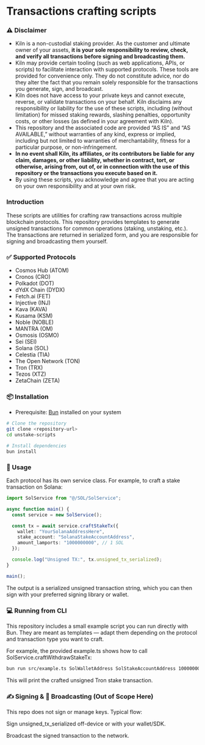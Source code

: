 # Transactions crafting scripts

### ⚠️ Disclaimer

- Kiln is a non-custodial staking provider. As the customer and ultimate owner of your assets, **it is your sole responsibility to review, check, and verify all transactions before signing and broadcasting them.**
- Kiln may provide certain tooling (such as web applications, APIs, or scripts) to facilitate interaction with supported protocols. These tools are provided for convenience only. They do not constitute advice, nor do they alter the fact that you remain solely responsible for the transactions you generate, sign, and broadcast.
- Kiln does not have access to your private keys and cannot execute, reverse, or validate transactions on your behalf. Kiln disclaims any responsibility or liability for the use of these scripts, including (without limitation) for missed staking rewards, slashing penalties, opportunity costs, or other losses  (as defined in your agreement with Kiln).
- This repository and the associated code are provided “AS IS” and “AS AVAILABLE,” without warranties of any kind, express or implied, including but not limited to warranties of merchantability, fitness for a particular purpose, or non-infringement.
- **In no event shall Kiln, its affiliates, or its contributors be liable for any claim, damages, or other liability, whether in contract, tort, or otherwise, arising from, out of, or in connection with the use of this repository or the transactions you execute based on it.**
- By using these scripts, you acknowledge and agree that you are acting on your own responsibility and at your own risk.

### Introduction

These scripts are utilities for crafting raw transactions across multiple blockchain protocols. This repository provides templates to generate unsigned transactions for common operations (staking, unstaking, etc.). The transactions are returned in serialized form, and you are responsible for signing and broadcasting them yourself.

### ✅ Supported Protocols

- Cosmos Hub (ATOM)
- Cronos (CRO)
- Polkadot (DOT)
- dYdX Chain (DYDX)
- Fetch.ai (FET)
- Injective (INJ)
- Kava (KAVA)
- Kusama (KSM)
- Noble (NOBLE)
- MANTRA (OM)
- Osmosis (OSMO)
- Sei (SEI)
- Solana (SOL)
- Celestia (TIA)
- The Open Network (TON)
- Tron (TRX)
- Tezos (XTZ)
- ZetaChain (ZETA)

### 📦 Installation

- Prerequisite: [Bun](https://bun.sh/) installed on your system

```bash
# Clone the repository
git clone <repository-url>
cd unstake-scripts

# Install dependencies
bun install
```

### 🚀 Usage

Each protocol has its own service class. For example, to craft a stake transaction on Solana:

```ts
import SolService from "@/SOL/SolService";

async function main() {
  const service = new SolService();

  const tx = await service.craftStakeTx({
    wallet: "YourSolanaAddressHere",
    stake_account: "SolanaStakeAccountAddress",
    amount_lamports: "1000000000", // 1 SOL
  });

  console.log("Unsigned TX:", tx.unsigned_tx_serialized);
}

main();
```

The output is a serialized unsigned transaction string, which you can then sign with your preferred signing library or wallet.

### 💻 Running from CLI

This repository includes a small example script you can run directly with Bun.
They are meant as templates — adapt them depending on the protocol and transaction type you want to craft.

For example, the provided example.ts shows how to call SolService.craftWithdrawStakeTx:

```bash
bun run src/example.ts SolWalletAddress SolStakeAccountAddress 1000000000
```

This will print the crafted unsigned Tron stake transaction.

### ✍️ Signing & 📡 Broadcasting (Out of Scope Here)

This repo does not sign or manage keys. Typical flow:

Sign unsigned_tx_serialized off-device or with your wallet/SDK.

Broadcast the signed transaction to the network.
